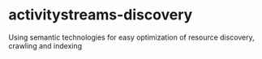 # activitystreams-discovery
Using semantic technologies for easy optimization of resource discovery, crawling and indexing
